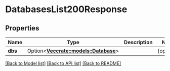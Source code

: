 # DatabasesList200Response

## Properties

Name | Type | Description | Notes
------------ | ------------- | ------------- | -------------
**dbs** | Option<[**Vec<crate::models::Database>**](database.md)> |  | [optional]

[[Back to Model list]](../README.md#documentation-for-models) [[Back to API list]](../README.md#documentation-for-api-endpoints) [[Back to README]](../README.md)


